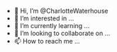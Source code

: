 - 👋 Hi, I’m @CharlotteWaterhouse
- 👀 I’m interested in ...
- 🌱 I’m currently learning ...
- 💞️ I’m looking to collaborate on ...
- 📫 How to reach me ...

<!---
CharlotteWaterhouse/CharlotteWaterhouse is a ✨ special ✨ repository because its `README.md` (this file) appears on your GitHub profile.
You can click the Preview link to take a look at your changes.
--->
